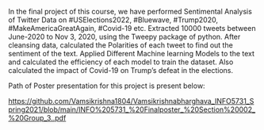 In the final project of this course, we have performed Sentimental Analysis of Twitter Data on #USElections2022, #Bluewave, #Trump2020, #MakeAmericaGreatAgain, #Covid-19 etc.
Extracted 10000 tweets between June-2020 to Nov 3, 2020, using the Tweepy package of python.
After cleansing data, calculated the Polarities of each tweet to find out the sentiment of the text.
Applied Different Machine learning Models to the text and calculated the efficiency of each model to train the dataset.
Also calculated the impact of Covid-19 on Trump’s defeat in the elections.

Path of Poster presentation for this project is present below:

https://github.com/Vamsikrishna1804/Vamsikrishnabharghava_INFO5731_Spring2021/blob/main/INFO%205731_%20Finalposter_%20Section%20002_%20Group_3..pdf
